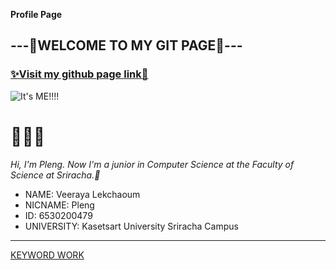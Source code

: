 **Profile Page**
## ---💖WELCOME TO MY GIT PAGE💖---
### [✨Visit my github page link🌸](https://valin4637.github.io/)



![It's ME!!!!](image/image2.jpg)



# 💖💖💖
*Hi, I'm Pleng. Now I'm a junior in Computer Science at the Faculty of Science at Sriracha.🍡*

- NAME: Veeraya Lekchaoum
- NICNAME: Pleng
- ID: 6530200479
- UNIVERSITY: Kasetsart University Sriracha Campus



-----------------------------------------------------------------------------------------------------------
[KEYWORD WORK](risk_transference.md)
